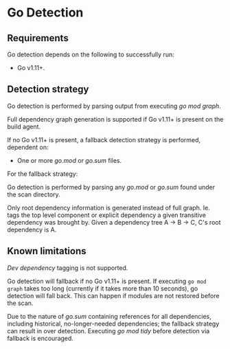 # Go Detection
## Requirements
Go detection depends on the following to successfully run:

- Go v1.11+.

## Detection strategy
Go detection is performed by parsing output from executing *go mod graph*.

Full dependency graph generation is supported if Go v1.11+ is present on the build agent.

If no Go v1.11+ is present, a fallback detection strategy is performed, dependent on: 

- One or more *go.mod* or *go.sum* files.

For the fallback strategy:

Go detection is performed by parsing any  *go.mod* or *go.sum* found under the scan directory.

Only root dependency information is generated instead of full graph. Ie. tags the top level component or explicit dependency a given transitive dependency was brought by. Given a dependency tree A -> B -> C, C's root dependency is A.

## Known limitations
*Dev dependency* tagging is not supported.

Go detection will fallback if no Go v1.11+ is present. If executing `go mod graph` takes too long (currently if it takes more than 10 seconds), go detection will fall back. This can happen if modules are not restored before the scan.

Due to the nature of *go.sum* containing references for all dependencies, including historical, no-longer-needed dependencies; the fallback strategy can result in over detection. Executing *go mod tidy* before detection via fallback is encouraged.
